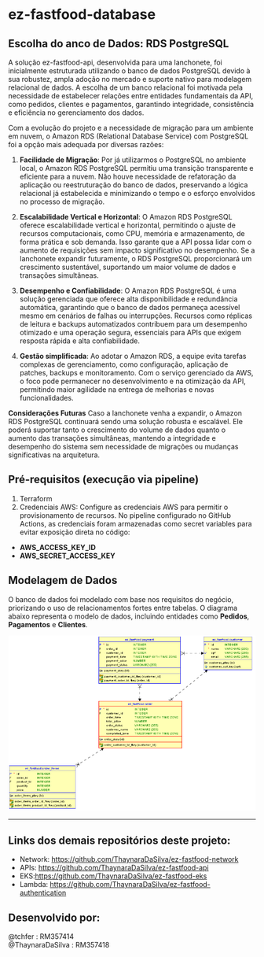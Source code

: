 # ez-fastfood-database

## Escolha do anco de Dados: RDS PostgreSQL

A solução ez-fastfood-api, desenvolvida para uma lanchonete, foi inicialmente estruturada utilizando o banco de dados PostgreSQL devido à sua robustez, ampla adoção no mercado e suporte nativo para modelagem relacional de dados. A escolha de um banco relacional foi motivada pela necessidade de estabelecer relações entre entidades fundamentais da API, como pedidos, clientes e pagamentos, garantindo integridade, consistência e eficiência no gerenciamento dos dados.

Com a evolução do projeto e a necessidade de migração para um ambiente em nuvem, o Amazon RDS (Relational Database Service) com PostgreSQL foi a opção mais adequada por diversas razões:

1. **Facilidade de Migração**:
Por já utilizarmos o PostgreSQL no ambiente local, o Amazon RDS PostgreSQL permitiu uma transição transparente e eficiente para a nuvem. Não houve necessidade de refatoração da aplicação ou reestruturação do banco de dados, preservando a lógica relacional já estabelecida e minimizando o tempo e o esforço envolvidos no processo de migração.

2. **Escalabilidade Vertical e Horizontal**:
O Amazon RDS PostgreSQL oferece escalabilidade vertical e horizontal, permitindo o ajuste de recursos computacionais, como CPU, memória e armazenamento, de forma prática e sob demanda. Isso garante que a API possa lidar com o aumento de requisições sem impacto significativo no desempenho. Se a lanchonete expandir futuramente, o RDS PostgreSQL proporcionará um crescimento sustentável, suportando um maior volume de dados e transações simultâneas.

3. **Desempenho e Confiabilidade**:
O Amazon RDS PostgreSQL é uma solução gerenciada que oferece alta disponibilidade e redundância automática, garantindo que o banco de dados permaneça acessível mesmo em cenários de falhas ou interrupções. Recursos como réplicas de leitura e backups automatizados contribuem para um desempenho otimizado e uma operação segura, essenciais para APIs que exigem resposta rápida e alta confiabilidade.

4. **Gestão simplificada**:
Ao adotar o Amazon RDS, a equipe evita tarefas complexas de gerenciamento, como configuração, aplicação de patches, backups e monitoramento. Com o serviço gerenciado da AWS, o foco pode permanecer no desenvolvimento e na otimização da API, permitindo maior agilidade na entrega de melhorias e novas funcionalidades.

**Considerações Futuras**
Caso a lanchonete venha a expandir, o Amazon RDS PostgreSQL continuará sendo uma solução robusta e escalável. Ele poderá suportar tanto o crescimento do volume de dados quanto o aumento das transações simultâneas, mantendo a integridade e desempenho do sistema sem necessidade de migrações ou mudanças significativas na arquitetura.

## Pré-requisitos (execução via pipeline)
1. Terraform
2. Credenciais AWS: Configure as credenciais AWS para permitir o provisionamento de recursos.
No pipeline configurado no GitHub Actions, as credenciais foram armazenadas como secret variables para evitar exposição direta no código:

- **AWS_ACCESS_KEY_ID**
- **AWS_SECRET_ACCESS_KEY**

## Modelagem de Dados
O banco de dados foi modelado com base nos requisitos do negócio, priorizando o uso de relacionamentos fortes entre tabelas. O diagrama abaixo representa o modelo de dados, incluindo entidades como **Pedidos**, **Pagamentos** e **Clientes**.

![Diagrama ER](./diagrams/database-model.png)

---

## Links dos demais repositórios deste projeto:
- Network: https://github.com/ThaynaraDaSilva/ez-fastfood-network
- APIs: https://github.com/ThaynaraDaSilva/ez-fastfood-api
- EKS:https://github.com/ThaynaraDaSilva/ez-fastfood-eks
- Lambda: https://github.com/ThaynaraDaSilva/ez-fastfood-authentication


## Desenvolvido por:
@tchfer : RM357414<br>
@ThaynaraDaSilva : RM357418<br>
